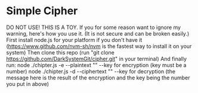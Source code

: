 # Simple Cipher
DO NOT USE! THIS IS A TOY.
If you for some reason want to ignore my warning, here's how you use it. (It is not secure and can be broken easily.)
First install node.js for your platform if you don't have it (https://www.github.com/nvm-sh/nvm is the fastest way to install it on your system) 
Then clone this repo (run "git clone https://github.com/DarkSystemGit/cipher.git" in your terminal) 
And finally run:
node ./chipter.js -e --plaintext "<your message>" --key <your key> for encryption (key must be a number)
node ./chipter.js -d --ciphertext "<your message>" --key <your key> for decryption (the message here is the result of the encryption and the key being the number you put in above)
